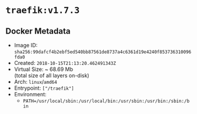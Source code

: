 # `traefik:v1.7.3`

## Docker Metadata

- Image ID: `sha256:99dafcf4b2ebf5ed540bb87561de8737a4c6361d19e4240f853736310096fda0`
- Created: `2018-10-15T21:13:20.462491343Z`
- Virtual Size: ~ 68.69 Mb  
  (total size of all layers on-disk)
- Arch: `linux`/`amd64`
- Entrypoint: `["/traefik"]`
- Environment:
  - `PATH=/usr/local/sbin:/usr/local/bin:/usr/sbin:/usr/bin:/sbin:/bin`
